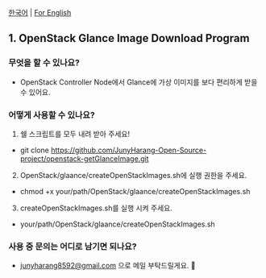 [한국어](https://github.com/JunyHarang-Open-Source-project/useful-bash-shell-script/blob/master/README.md) | [For English](https://github.com/JunyHarang-Open-Source-project/useful-bash-shell-script/blob/master/README.en.md)

## 1. OpenStack Glance Image Download Program

### 무엇을 할 수 있나요?
* OpenStack Controller Node에서 Glance에 가상 이미지를 보다 편리하게 받을 수 있어요.

### 어떻게 사용할 수 있나요?
 1. 쉘 스크립트를 모두 내려 받아 주세요!
  - git clone https://github.com/JunyHarang-Open-Source-project/openstack-getGlanceImage.git

 2. OpenStack/glaance/createOpenStackImages.sh에 실행 권한을 주세요.
  - chmod +x your/path/OpenStack/glaance/createOpenStackImages.sh

 3. createOpenStackImages.sh를 실행 시켜 주세요.
  -  your/path/OpenStack/glaance/createOpenStackImages.sh

### 사용 중 문의는 어디로 남기면 되나요?
  - junyharang8592@gmail.com 으로 메일 부탁드릴게요. 🤭